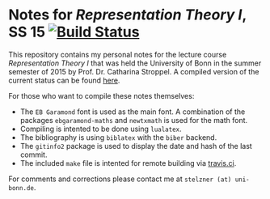 Notes for _Representation Theory I_, SS 15
[![Build Status](https://travis-ci.org/cionx/representation-theory-1-notes-ss-15.svg?branch=master)][1]
=================

This repository contains my personal notes for the lecture course _Representation Theory I_ that was held the University of Bonn in the summer semester of 2015 by Prof. Dr. Catharina Stroppel.
A compiled version of the current status can be found [here][2].

For those who want to compile these notes themselves:

- The `EB Garamond` font is used as the main font.
  A combination of  the packages `ebgaramond-maths` and `newtxmath` is used for the math font.
- Compiling is intented to be done using `lualatex`.
- The bibliography is using `biblatex` with the `biber` backend.
- The `gitinfo2` package is used to display the date and hash of the last commit.
- The included `make` file is intented for remote building via [travis.ci][3].

For comments and corrections please contact me at `stelzner (at) uni-bonn.de`.





[1]: https://travis-ci.org/cionx/representation-theory-1-notes-ss-15/builds
[2]: https://github.com/cionx/representation-theory-1-notes-ss-15/raw/gh-pages/representation_theory_1_notes.pdf
[3]: https://travis-ci.org/
